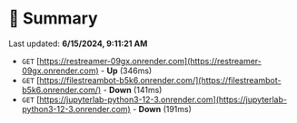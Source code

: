 # 📖 Summary
Last updated: **6/15/2024, 9:11:21 AM**

- `GET` [https://restreamer-09gx.onrender.com](https://restreamer-09gx.onrender.com) - **Up** (346ms)
- `GET` [https://filestreambot-b5k6.onrender.com/](https://filestreambot-b5k6.onrender.com/) - **Down** (141ms)
- `GET` [https://jupyterlab-python3-12-3.onrender.com](https://jupyterlab-python3-12-3.onrender.com) - **Down** (191ms)

